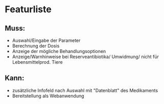 # Featurliste

## Muss:
* Auswahl/Eingabe der Parameter
* Berechnung der Dosis
* Anzeige  der mögliche Behandlungsoptionen
* Anzeige/Warnhinweise bei Reserveantibiotika/ Umwidmung/ nicht für Lebensmittelprod. Tiere


## Kann:
* zusätzliche Infofeld nach Auswahl mit "Datenblatt" des Medikaments
* Bereitstellung als Webanwendung
